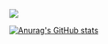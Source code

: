<img src="https://capsule-render.vercel.app/api?type=venom&color=timeAuto&height=200&section=header&text=내일배움캠프&fontSize=50&fontcolor=black" />

[![Anurag's GitHub stats](https://github-readme-stats.vercel.app/api?username=TeamspartaNbcamp)](https://github.com/anuraghazra/github-readme-stats)
